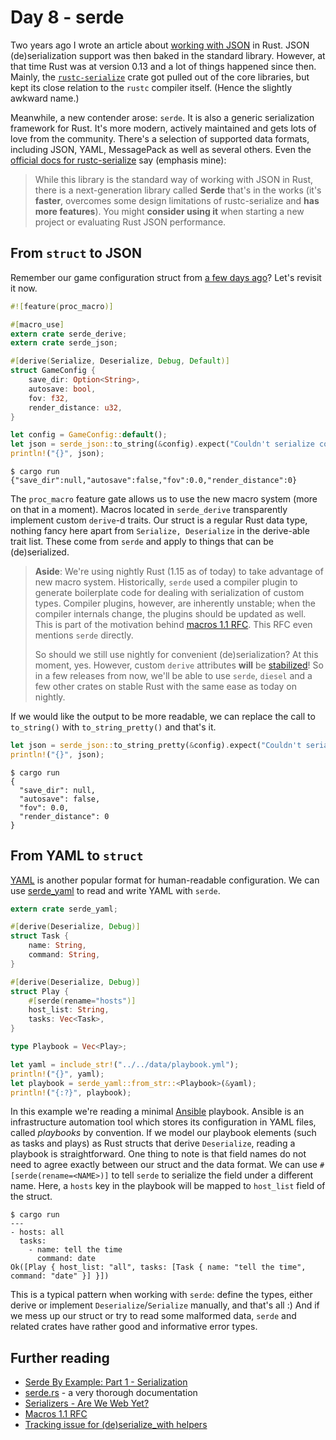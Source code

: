# Day 8 - serde

Two years ago I wrote an article about
[working with JSON](https://siciarz.net/24-days-of-rust-working-json/) in Rust.
JSON (de)serialization support was then baked in the standard library. However,
at that time Rust was at version 0.13 and a lot of things happened since then.
Mainly, the [`rustc-serialize`](https://crates.io/crates/rustc-serialize) crate
got pulled out of the core libraries, but kept its close relation to the
`rustc` compiler itself. (Hence the slightly awkward name.)

Meanwhile, a new contender arose: `serde`. It is also a generic serialization
framework for Rust. It's more modern, actively maintained and gets lots
of love from the community. There's a selection of supported data formats,
including JSON, YAML, MessagePack as well as several others. Even the
[official docs for rustc-serialize](https://doc.rust-lang.org/rustc-serialize/rustc_serialize/json/)
say (emphasis mine):

> While this library is the standard way of working with JSON in Rust,
> there is a next-generation library called **Serde** that's in the works
> (it's **faster**, overcomes some design limitations of rustc-serialize and
> **has more features**). You might **consider using it** when starting a new
> project or evaluating Rust JSON performance.

From `struct` to JSON
---------------------

Remember our game configuration struct from
[a few days ago](https://siciarz.net/24-days-rust-derive_builder/)? Let's
revisit it now.

```rust
#![feature(proc_macro)]

#[macro_use]
extern crate serde_derive;
extern crate serde_json;

#[derive(Serialize, Deserialize, Debug, Default)]
struct GameConfig {
    save_dir: Option<String>,
    autosave: bool,
    fov: f32,
    render_distance: u32,
}

let config = GameConfig::default();
let json = serde_json::to_string(&config).expect("Couldn't serialize config");
println!("{}", json);
```

```text
$ cargo run
{"save_dir":null,"autosave":false,"fov":0.0,"render_distance":0}
```

The `proc_macro` feature gate allows us to use the new macro system (more on that
in a moment). Macros located in `serde_derive` transparently implement custom
`derive`-d traits. Our struct is a regular Rust data type, nothing fancy here
apart from `Serialize, Deserialize` in the derive-able trait list. These
come from `serde` and apply to things that can be (de)serialized.

> **Aside**: We're using nightly Rust (1.15 as of today) to take advantage of new macro
> system. Historically, `serde` used a compiler plugin to generate boilerplate
> code for dealing with serialization of custom types. Compiler plugins,
> however, are inherently unstable; when the compiler internals change,
> the plugins should be updated as well. This is part of the motivation behind
> [macros 1.1 RFC](https://github.com/rust-lang/rfcs/blob/master/text/1681-macros-1.1.md).
> This RFC even mentions `serde` directly.
>
> So should we still use nightly for convenient (de)serialization? At this
> moment, yes. However, custom `derive` attributes **will** be
> [stabilized](https://github.com/rust-lang/rust/issues/35900)! So in a few
> releases from now, we'll be able to use `serde`, `diesel` and a few other
> crates on stable Rust with the same ease as today on nightly.

If we would like the output to be more readable, we can replace the call to
`to_string()` with `to_string_pretty()` and that's it.

```rust
let json = serde_json::to_string_pretty(&config).expect("Couldn't serialize config");
println!("{}", json);
```

```text
$ cargo run
{
  "save_dir": null,
  "autosave": false,
  "fov": 0.0,
  "render_distance": 0
}
```

From YAML to `struct`
---------------------

[YAML](https://en.wikipedia.org/wiki/YAML) is another popular format for
human-readable configuration. We can use
[serde_yaml](https://crates.io/crates/serde_yaml) to read and write YAML
with `serde`.

```rust
extern crate serde_yaml;

#[derive(Deserialize, Debug)]
struct Task {
    name: String,
    command: String,
}

#[derive(Deserialize, Debug)]
struct Play {
    #[serde(rename="hosts")]
    host_list: String,
    tasks: Vec<Task>,
}

type Playbook = Vec<Play>;

let yaml = include_str!("../../data/playbook.yml");
println!("{}", yaml);
let playbook = serde_yaml::from_str::<Playbook>(&yaml);
println!("{:?}", playbook);
```

In this example we're reading a minimal [Ansible](https://www.ansible.com/)
playbook. Ansible is an infrastructure automation tool which stores its
configuration in YAML files, called *playbooks* by convention. If we model
our playbook elements (such as tasks and plays) as Rust structs that derive
`Deserialize`, reading a playbook is straightforward. One thing to note is
that field names do not need to agree exactly between our struct and the data
format. We can use `#[serde(rename=<NAME>)]` to tell `serde` to serialize
the field under a different name. Here, a `hosts` key in the playbook
will be mapped to `host_list` field of the struct.

```text
$ cargo run
---
- hosts: all
  tasks:
    - name: tell the time
      command: date
Ok([Play { host_list: "all", tasks: [Task { name: "tell the time", command: "date" }] }])
```

This is a typical pattern when working with `serde`: define the types, either
derive or implement `Deserialize`/`Serialize` manually, and that's all :) And
if we mess up our struct or try to read some malformed data, `serde` and
related crates have rather good and informative error types.

Further reading
---------------

 - [Serde By Example: Part 1 - Serialization](http://src.codes/serde-by-example-part-1-serialization.html)
 - [serde.rs](https://serde.rs/) - a very thorough documentation
 - [Serializers - Are We Web Yet?](http://www.arewewebyet.org/topics/serializer/)
 - [Macros 1.1 RFC](https://github.com/rust-lang/rfcs/blob/master/text/1681-macros-1.1.md)
 - [Tracking issue for (de)serialize_with helpers](https://github.com/serde-rs/serde/issues/553)
